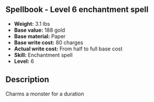 ## Spellbook - Level 6 enchantment spell
- **Weight:** 3.1 lbs
- **Base value:** 188 gold
- **Base material:** Paper
- **Base write cost:** 80 charges
- **Actual write cost:** From half to full base cost
- **Skill:** Enchantment spell
- **Level:** 6
## Description
Charms a monster for a duration

